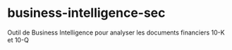 # business-intelligence-sec
Outil de Business Intelligence pour analyser les documents financiers 10-K et 10-Q  
